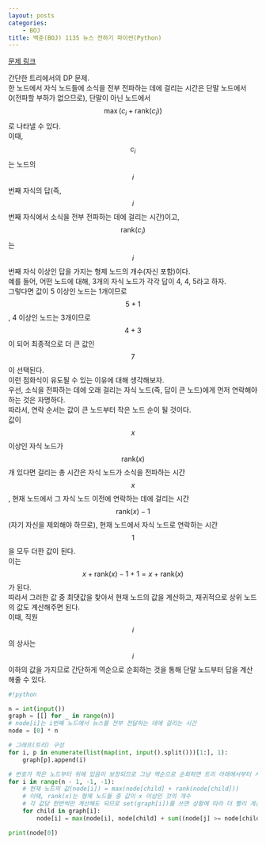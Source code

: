 ```yaml
---
layout: posts
categories:
    - BOJ
title: 백준(BOJ) 1135 뉴스 전하기 파이썬(Python)
---
```


[문제 링크](https://www.acmicpc.net/problem/1135)

간단한 트리에서의 DP 문제.  
한 노드에서 자식 노드들에 소식을 전부 전파하는 데에 걸리는 시간은 단말 노드에서 0(전파할 부하가 없으므로), 단말이 아닌 노드에서 $$\max (c_{i} + \mathrm{rank}(c_{i}))$$로 나타낼 수 있다.  
이때, $$c_{i}$$는 노드의 $$i$$번째 자식의 답(즉, $$i$$번째 자식에서 소식을 전부 전파하는 데에 걸리는 시간)이고, $$\mathrm {rank}(c_{i})$$는 $$i$$번째 자식 이상인 답을 가지는 형제 노드의 개수(자신 포함)이다.  
예를 들어, 어떤 노드에 대해, 3개의 자식 노드가 각각 답이 4, 4, 5라고 하자.  
그렇다면 값이 5 이상인 노드는 1개이므로 $$5 + 1$$, 4 이상인 노드는 3개이므로 $$4 + 3$$이 되어 최종적으로 더 큰 값인 $$7$$이 선택된다.  
이런 점화식이 유도될 수 있는 이유에 대해 생각해보자.  
우선, 소식을 전파하는 데에 오래 걸리는 자식 노드(즉, 답이 큰 노드)에게 먼저 연락해야 하는 것은 자명하다.  
따라서, 연락 순서는 값이 큰 노드부터 작은 노드 순이 될 것이다.  
값이 $$x$$ 이상인 자식 노드가 $$\mathrm{rank}(x)$$개 있다면 걸리는 총 시간은 자식 노드가 소식을 전파하는 시간 $$x$$, 현재 노드에서 그 자식 노드 이전에 연락하는 데에 걸리는 시간 $$\mathrm{rank}(x) - 1$$(자기 자신을 제외해야 하므로), 현재 노드에서 자식 노드로 연락하는 시간 $$1$$을 모두 더한 값이 된다.  
이는 $$x + \mathrm{rank}(x) - 1 + 1 = x + \mathrm{rank}(x)$$가 된다.  
따라서 그러한 값 중 최댓값을 찾아서 현재 노드의 값을 계산하고, 재귀적으로 상위 노드의 값도 계산해주면 된다.  
이때, 직원 $$i$$의 상사는 $$i$$ 이하의 값을 가지므로 간단하게 역순으로 순회하는 것을 통해 단말 노드부터 답을 계산해줄 수 있다.  


```python
#!python

n = int(input())
graph = [[] for _ in range(n)]
# node[i]는 i번째 노드에서 뉴스를 전부 전달하는 데에 걸리는 시간
node = [0] * n

# 그래프(트리) 구성
for i, p in enumerate(list(map(int, input().split()))[1:], 1):
    graph[p].append(i)

# 번호가 작은 노드부터 위에 있음이 보장되므로 그냥 역순으로 순회하면 트리 아래에서부터 시작하게 된다
for i in range(n - 1, -1, -1):
    # 현재 노드의 값(node[i]) = max(node[child] + rank(node[child]))
    # 이때, rank(x)는 형제 노드들 중 값이 x 이상인 것의 개수
    # 각 값당 한번씩만 계산해도 되므로 set(graph[i])를 쓰면 상황에 따라 더 빨리 계산할 수 있다
    for child in graph[i]:
        node[i] = max(node[i], node[child] + sum((node[j] >= node[child] for j in graph[i])))

print(node[0])

```

